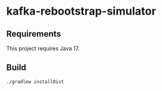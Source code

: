 # kafka-rebootstrap-simulator

## Requirements

This project requires Java 17.

## Build

```shell
./gradlew installDist
```

